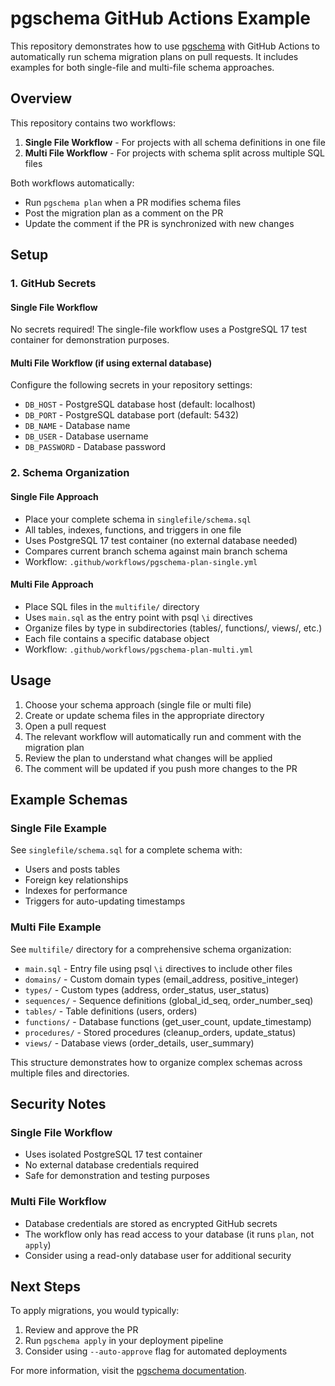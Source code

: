 # pgschema GitHub Actions Example

This repository demonstrates how to use [pgschema](https://www.pgschema.com/) with GitHub Actions to automatically run schema migration plans on pull requests. It includes examples for both single-file and multi-file schema approaches.

## Overview

This repository contains two workflows:
1. **Single File Workflow** - For projects with all schema definitions in one file
2. **Multi File Workflow** - For projects with schema split across multiple SQL files

Both workflows automatically:
- Run `pgschema plan` when a PR modifies schema files
- Post the migration plan as a comment on the PR
- Update the comment if the PR is synchronized with new changes

## Setup

### 1. GitHub Secrets

#### Single File Workflow
No secrets required! The single-file workflow uses a PostgreSQL 17 test container for demonstration purposes.

#### Multi File Workflow (if using external database)
Configure the following secrets in your repository settings:

- `DB_HOST` - PostgreSQL database host (default: localhost)
- `DB_PORT` - PostgreSQL database port (default: 5432)
- `DB_NAME` - Database name
- `DB_USER` - Database username
- `DB_PASSWORD` - Database password

### 2. Schema Organization

#### Single File Approach
- Place your complete schema in `singlefile/schema.sql`
- All tables, indexes, functions, and triggers in one file
- Uses PostgreSQL 17 test container (no external database needed)
- Compares current branch schema against main branch schema
- Workflow: `.github/workflows/pgschema-plan-single.yml`

#### Multi File Approach
- Place SQL files in the `multifile/` directory
- Uses `main.sql` as the entry point with psql `\i` directives
- Organize files by type in subdirectories (tables/, functions/, views/, etc.)
- Each file contains a specific database object
- Workflow: `.github/workflows/pgschema-plan-multi.yml`

## Usage

1. Choose your schema approach (single file or multi file)
2. Create or update schema files in the appropriate directory
3. Open a pull request
4. The relevant workflow will automatically run and comment with the migration plan
5. Review the plan to understand what changes will be applied
6. The comment will be updated if you push more changes to the PR

## Example Schemas

### Single File Example
See `singlefile/schema.sql` for a complete schema with:
- Users and posts tables
- Foreign key relationships
- Indexes for performance
- Triggers for auto-updating timestamps

### Multi File Example
See `multifile/` directory for a comprehensive schema organization:
- `main.sql` - Entry file using psql `\i` directives to include other files
- `domains/` - Custom domain types (email_address, positive_integer)
- `types/` - Custom types (address, order_status, user_status)
- `sequences/` - Sequence definitions (global_id_seq, order_number_seq)
- `tables/` - Table definitions (users, orders)
- `functions/` - Database functions (get_user_count, update_timestamp)
- `procedures/` - Stored procedures (cleanup_orders, update_status)
- `views/` - Database views (order_details, user_summary)

This structure demonstrates how to organize complex schemas across multiple files and directories.

## Security Notes

### Single File Workflow
- Uses isolated PostgreSQL 17 test container
- No external database credentials required
- Safe for demonstration and testing purposes

### Multi File Workflow  
- Database credentials are stored as encrypted GitHub secrets
- The workflow only has read access to your database (it runs `plan`, not `apply`)
- Consider using a read-only database user for additional security

## Next Steps

To apply migrations, you would typically:
1. Review and approve the PR
2. Run `pgschema apply` in your deployment pipeline
3. Consider using `--auto-approve` flag for automated deployments

For more information, visit the [pgschema documentation](https://www.pgschema.com/).
